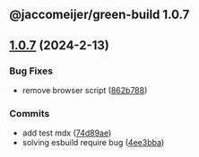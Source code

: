 ## @jaccomeijer/green-build 1.0.7

## [1.0.7](https://github.com/jaccomeijer/green-build/compare/1.0.6...1.0.7) (2024-2-13)


### Bug Fixes

* remove browser script ([862b788](https://github.com/jaccomeijer/green-build/commit/862b788eee77cd1ce1ae7811022cb89158aa7963))


### Commits

* add test mdx ([74d89ae](https://github.com/jaccomeijer/green-build/commit/74d89ae450b854dece2e379b3d550a5fcfee1d3b))
* solving esbuild require bug ([4ee3bba](https://github.com/jaccomeijer/green-build/commit/4ee3bbaa1c59d59bcea11803e26c8c4d46d5de1d))


